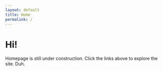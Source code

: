 ```yaml
---
layout: default
title: Home
permalink: /
---
```

<h1 class= "center-text">Hi!</h1>
<p class= "center-text">Homepage is still under construction. Click the links above to explore the site. Duh.</p>